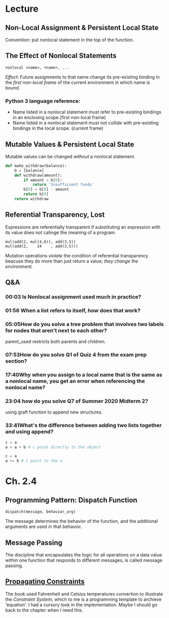 # Lecture
## Non-Local Assignment & Persistent Local State
Convention: put nonlocal statement in the top of the function.

## The Effect of Nonlocal Statements
    nonlocal <name>, <name>, ...

*Effect*: Future assignments to that name change its pre-existing binding in the *first non-local frame* of the current environment in which name is bound.

### Python 3 language reference:
- Name listed in a nonlocal statement must refer to pre-existing bindings in an enclosing scope.(first non-local frame)
- Name listed in a nonlocal statement must not collide with pre-existing bindings in the local scope. (current frame)

## Mutable Values & Persistent Local State
Mutable values can be changed *without* a nonlocal statement.
```python
def make_withdraw(balance):
    b = [balance]
    def withdraw(amount):
        if amount > b[0]:
            return 'Insufficient funds'
        b[0] = b[0] - amount
        return b[0]
    return withdraw
```

## Referential Transparency, Lost
Expressions are referentially transparent if substituting an expression with its value does not cahnge the meaning of a program.
```python3
mul(add(2, mul(4,6)), add(3,5))
mul(add(2,    24    , add(3,5)))
```
Mutation operations *violate* the condition of referential transparency beacuse they do more than just return a value; *they change the environment.*

## Q&A
### 00:03​ Is Nonlocal assignment used much in practice?
### 01:56​ When a list refers to itself, how does that work? 
### 05:05​ How do you solve a tree problem that involves two labels for nodes that aren't next to each other?
parent_used restricts both parents and children.
### 07:53​ How do you solve Q1 of Quiz 4 from the exam prep section?
### 17:40​ Why when you assign to a local name that is the same as a nonlocal name, you get an error when referencing the nonlocal name?
### 23:04​ how do you solve Q7 of Summer 2020 Midterm 2?
using graft function to append new structures.
### 33:41​ What's the difference between adding two lists together and using append?
```python
c = a
a = a + b # c point directly to the object

c = a
a += b # c point to the a
```

# Ch. 2.4
## Programming Pattern: Dispatch Function
    dispatch(message, behavior_arg)
The message determines the behavior of the function, and the additional arguments are used in that behavior.

## Message Passing
The discipline that encapsulates the logic for all operations on a data value within one function that responds to different messages, is called message passing.

## [Propagating Constraints](http://composingprograms.com/pages/24-mutable-data.html)
The book used Fahrenheit and Celsius temperatures convertion to illustrate the *Constraint System*, which to me is a programming template to archieve 'equation'. I had a cursory look in the implementation. Maybe I should go back to the chapter when I need this.


